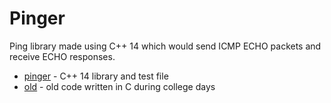 # Pinger

Ping library made using C++ 14 which would send ICMP ECHO packets and receive ECHO responses.

- [pinger](./pinger) - C++ 14 library and test file
- [old](./old) - old code written in C during college days
